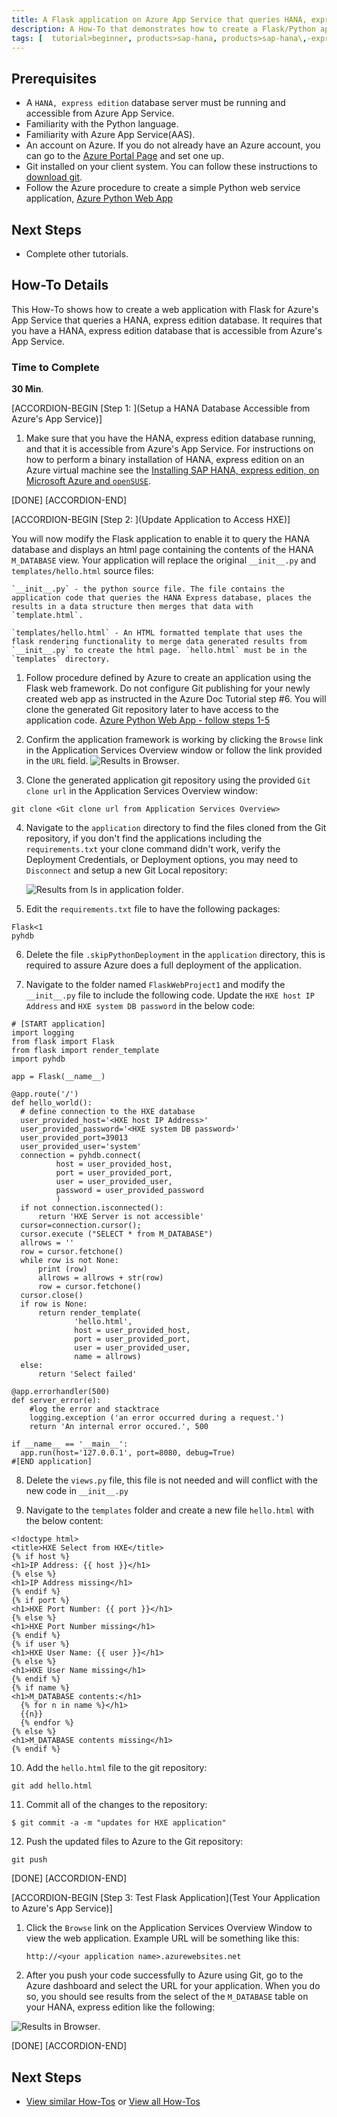 ```yaml
---
title: A Flask application on Azure App Service that queries HANA, express edition.
description: A How-To that demonstrates how to create a Flask/Python application for Azure's App Service that queries a HANA, express edition database.
tags: [  tutorial>beginner, products>sap-hana, products>sap-hana\,-express-edition, tutorial>how-to ]
---
```

## Prerequisites  
 - A `HANA, express edition` database server must be running and accessible from Azure App Service.
 - Familiarity with the Python language.
 - Familiarity with Azure App Service(AAS).
 - An account on Azure. If you do not already have an Azure account, you can go to the [Azure Portal Page](https://portal.azure.com) and set one up.
 - Git installed on your client system. You can follow these instructions to [download git](https://git-scm.com/downloads).
 - Follow the Azure procedure to create a simple Python web service application, [Azure Python Web App](https://github.com/MicrosoftDocs/azure-docs/blob/master/articles/app-service-web/web-sites-python-create-deploy-flask-app.md)

## Next Steps
 - Complete other tutorials.

## How-To Details
This How-To shows how to create a web application with Flask for Azure's App Service that queries a HANA, express edition database. It requires that you have a HANA, express edition database that is accessible from Azure's App Service.

### Time to Complete
**30 Min**.

[ACCORDION-BEGIN [Step 1: ](Setup a HANA Database Accessible from Azure's App Service)]

1. Make sure that you have the HANA, express edition database running, and that it is accessible from Azure's App Service. For instructions on how to perform a binary installation of HANA, express edition on an Azure virtual machine see the [Installing SAP HANA, express edition, on Microsoft Azure and `openSUSE`](https://www.sap.com/developer/tutorials/hxe-azure-open-suse.html).

[DONE]
[ACCORDION-END]

[ACCORDION-BEGIN [Step 2: ](Update Application to Access HXE)]

You will now modify the Flask application to enable it to query the HANA database and displays an html page containing the contents of the HANA `M_DATABASE` view. Your application will replace the original `__init__.py`  and `templates/hello.html` source files:

    `__init__.py` - the python source file. The file contains the application code that queries the HANA Express database, places the results in a data structure then merges that data with `template.html`.

    `templates/hello.html` - An HTML formatted template that uses the flask rendering functionality to merge data generated results from `__init__.py` to create the html page. `hello.html` must be in the `templates` directory.

1. Follow procedure defined by Azure to create an application using the Flask web framework. Do not configure Git publishing for your newly created web app as instructed in the Azure Doc Tutorial step #6. You will clone the generated Git repository later to have access to the application code.
   [Azure Python Web App - follow steps 1-5](https://github.com/MicrosoftDocs/azure-docs/blob/master/articles/app-service-web/web-sites-python-create-deploy-flask-app.md)

2. Confirm the application framework is working by clicking the `Browse` link in the Application Services Overview window or follow the link provided in the `URL` field.
   ![Results in Browser](1.png).

3. Clone the generated application git repository using the provided `Git clone url` in the Application Services Overview window:
```
git clone <Git clone url from Application Services Overview>
```

4. Navigate to the `application` directory to find the files cloned from the Git repository, if you don't find the applications including the `requirements.txt` your clone command didn't work, verify the Deployment Credentials, or Deployment options, you may need to `Disconnect` and setup a new Git Local repository:

   ![Results from `ls` in application folder](2.PNG).
5. Edit the `requirements.txt` file to have the following packages:
```
Flask<1
pyhdb
```
6. Delete the file `.skipPythonDeployment` in the `application` directory, this is required to assure Azure does a full deployment of the application.

7. Navigate to the folder named `FlaskWebProject1` and modify the `__init__.py` file to include the following code. Update the `HXE host IP Address` and `HXE system DB password` in the below code:

```
# [START application]
import logging
from flask import Flask
from flask import render_template
import pyhdb

app = Flask(__name__)

@app.route('/')
def hello_world():
  # define connection to the HXE database
  user_provided_host='<HXE host IP Address>'
  user_provided_password='<HXE system DB password>'
  user_provided_port=39013
  user_provided_user='system'
  connection = pyhdb.connect(
          host = user_provided_host,
          port = user_provided_port,
          user = user_provided_user,
          password = user_provided_password
          )
  if not connection.isconnected():
      return 'HXE Server is not accessible'
  cursor=connection.cursor();
  cursor.execute ("SELECT * from M_DATABASE")
  allrows = ''
  row = cursor.fetchone()
  while row is not None:
      print (row)
      allrows = allrows + str(row)
      row = cursor.fetchone()
  cursor.close()
  if row is None:
      return render_template(
              'hello.html',
              host = user_provided_host,
              port = user_provided_port,
              user = user_provided_user,
              name = allrows)
  else:
      return 'Select failed'

@app.errorhandler(500)
def server_error(e):
    #log the error and stacktrace
    logging.exception ('an error occurred during a request.')
    return 'An internal error occured.', 500

if __name__ == '__main__':
  app.run(host='127.0.0.1', port=8080, debug=True)
#[END application]
```
8. Delete the `views.py` file, this file is not needed and will conflict with the new code in `__init__.py`

9. Navigate to the `templates` folder and create a new file `hello.html` with the below content:
```
<!doctype html>
<title>HXE Select from HXE</title>
{% if host %}
<h1>IP Address: {{ host }}</h1>
{% else %}
<h1>IP Address missing</h1>
{% endif %}
{% if port %}
<h1>HXE Port Number: {{ port }}</h1>
{% else %}
<h1>HXE Port Number missing</h1>
{% endif %}
{% if user %}
<h1>HXE User Name: {{ user }}</h1>
{% else %}
<h1>HXE User Name missing</h1>
{% endif %}
{% if name %}
<h1>M_DATABASE contents:</h1>
  {% for n in name %}</h1>
  {{n}}
  {% endfor %}
{% else %}
<h1>M_DATABASE contents missing</h1>
{% endif %}
```

10. Add the `hello.html` file to the git repository:
   ```
   git add hello.html
   ```
11. Commit all of the changes to the repository:
   ```
   $ git commit -a -m "updates for HXE application"
   ```
12. Push the updated files to Azure to the Git repository:
   ```
   git push
   ```
[DONE]
[ACCORDION-END]

[ACCORDION-BEGIN [Step 3: Test Flask Application](Test Your Application to Azure's App Service)]

1. Click the `Browse` link on the Application Services Overview Window to view the web application. Example URL will be something like this:
   ```
   http://<your application name>.azurewebsites.net
   ```

3. After you push your code successfully to Azure using Git, go to the Azure dashboard and select the URL for your application. When you do so, you should see results from the select of the `M_DATABASE` table on your HANA, express edition like the following:

![Results in Browser](3.PNG).

[DONE]
[ACCORDION-END]

## Next Steps
 - [View similar How-Tos](http://www.sap.com/developer/tutorials.html) or [View all How-Tos](http://www.sap.com/developer/tutorials.html)
